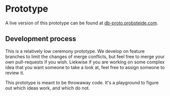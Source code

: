 # Prototype

A live version of this prototype can be found at [db-proto.probsteide.com](https://db-proto.probsteide.com).

## Development process

This is a relatively low ceremony prototype.
We develop on feature branches to limit the changes of merge conflicts, but feel
free to merge your own pull-requests if you wish. Liekwise if you are working on
some complex idea that you want someone to take a look at, feel free to assign
someone to review it.

This prototype is meant to be throwaway code. It's a playground to figure out which
ideas work, and which do not.
